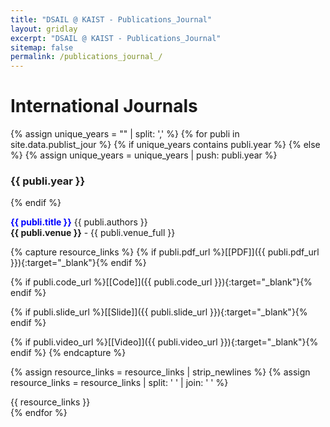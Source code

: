 ```yaml
---
title: "DSAIL @ KAIST - Publications_Journal"
layout: gridlay
excerpt: "DSAIL @ KAIST - Publications_Journal"
sitemap: false
permalink: /publications_journal_/
---
```



<!-- # Publications -->

<!-- ## Group highlights -->

<!-- (For a full list see [below](#full-list) or go to [Google Scholar](https://scholar.google.com/citations?user=EvE42VMAAAAJ)) -->

<!-- {% assign number_printed = 0 %}
{% for publi in site.data.publist %}

{% assign even_odd = number_printed | modulo: 2 %}
{% if publi.highlight == 1 %}

{% if even_odd == 0 %}
<div class="row">
{% endif %}

<div class="col-sm-6 clearfix">
 <div class="well">
  <pubtit>{{ publi.title }}</pubtit>
  <img src="{{ site.url }}{{ site.baseurl }}/images/pubpic/{{ publi.image }}" class="img-responsive" width="33%" style="float: left" />
  <p>{{ publi.description }}</p>
  <p><em>{{ publi.authors }}</em></p>
  <p><strong><a href="{{ publi.link.url }}">{{ publi.link.display }}</a></strong></p>
  <p class="text-danger"><strong> {{ publi.news1 }}</strong></p>
  <p> {{ publi.news2 }}</p>
 </div>
</div>

{% assign number_printed = number_printed | plus: 1 %}

{% if even_odd == 1 %}
</div>
{% endif %}

{% endif %}
{% endfor %}

{% assign even_odd = number_printed | modulo: 2 %}
{% if even_odd == 1 %}
</div>
{% endif %} -->

<!-- <p> &nbsp; </p> -->


# International Journals


{% assign unique_years = "" | split: ',' %}
{% for publi in site.data.publist_jour %}
{% if unique_years contains publi.year  %}
{% else %}
{% assign unique_years = unique_years | push: publi.year %}
<h3> {{ publi.year }} </h3>
{% endif %}

<font color="blue"><b>{{ publi.title }}</b></font>
{{ publi.authors }}<br />
<b>{{ publi.venue }}</b> - {{ publi.venue_full }}

  {% capture resource_links %}
   {% if publi.pdf_url %}[[PDF]]({{ publi.pdf_url }}){:target="_blank"}{% endif %}
   
   {% if publi.code_url %}[[Code]]({{ publi.code_url }}){:target="_blank"}{% endif %}

   {% if publi.slide_url %}[[Slide]]({{ publi.slide_url }}){:target="_blank"}{% endif %}

   {% if publi.video_url %}[[Video]]({{ publi.video_url }}){:target="_blank"}{% endif %}
  {% endcapture %}

  {% assign resource_links = resource_links | strip_newlines %}
  {% assign resource_links = resource_links | split: '  ' | join: ' ' %}

  {{ resource_links }}<br />
{% endfor %}

<p> &nbsp;&nbsp; </p>

